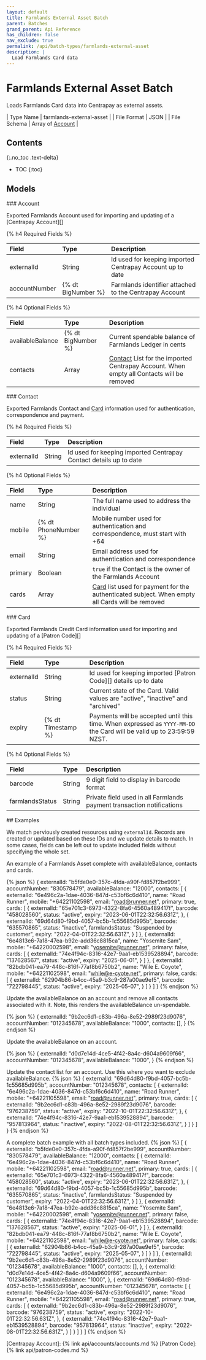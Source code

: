 ```yaml
---
layout: default
title: Farmlands External Asset Batch
parent: Batches
grand_parent: Api Reference
has_children: false
nav_exclude: true
permalink: /api/batch-types/farmlands-external-asset
description: |
  Load Farmlands Card data
---
```


# Farmlands External Asset Batch

Loads Farmlands Card data into Centrapay as external assets.

| Type Name   | farmlands-external-asset |
| File Format | JSON                     |
| File Schema | Array of [Account]       |

## Contents
{:.no_toc .text-delta}

* TOC
{:toc}

## Models

<a name="account">
### Account

Exported Farmlands Account used for importing and updating of a [Centrapay Account][]


{% h4 Required Fields %}

|     Field     |        Type        |                        Description                        |
| :------------ | :----------------- | :-------------------------------------------------------- |
| externalId    | String             | Id used for keeping imported Centrapay Account up to date |
| accountNumber | {% dt BigNumber %} | Farmlands identifier attached to the Centrapay Account    |


{% h4 Optional Fields %}

|      Field       |        Type        |                                         Description                                          |
| :--------------- | :----------------- | :------------------------------------------------------------------------------------------- |
| availableBalance | {% dt BigNumber %} | Current spendable balance of Farmlands Ledger in cents                                       |
| contacts         | Array              | [Contact][] List for the imported Centrapay Account. When empty all Contacts will be removed |

<a name="contact">
### Contact

Exported Farmlands Contact and [Card][] information used for authentication, correspondence and payment.

{% h4 Required Fields %}

|   Field    |  Type  |                            Description                            |
| :--------- | :----- | :---------------------------------------------------------------- |
| externalId | String | Id used for keeping imported Centrapay Contact details up to date |


{% h4 Optional Fields %}

|  Field  |         Type         |                                            Description                                             |
| :------ | :------------------- | :------------------------------------------------------------------------------------------------- |
| name    | String               | The full name used to address the individual                                                       |
| mobile  | {% dt PhoneNumber %} | Mobile number used for authentication and correspondence, must start with +64                      |
| email   | String               | Email address used for authentication and correspondence                                           |
| primary | Boolean              | `true` if the Contact is the owner of the Farmlands Account                                        |
| cards   | Array                | [Card][] list used for payment for the authenticated subject. When empty all Cards will be removed |

<a name="card">
### Card

Exported Farmlands Credit Card information used for importing and updating of a [Patron Code][]

{% h4 Required Fields %}

|   Field    |        Type        |                                                      Description                                                      |
| :--------- | :----------------- | :-------------------------------------------------------------------------------------------------------------------- |
| externalId | String             | Id used for keeping imported [Patron Code][] details up to date                                                       |
| status     | String             | Current state of the Card. Valid values are "active", "inactive" and "archived"                                       |
| expiry     | {% dt Timestamp %} | Payments will be accepted until this time. When expressed as `YYYY-MM-DD` the Card will be valid up to 23:59:59 NZST. |

{% h4 Optional Fields %}

|      Field      |  Type  |                              Description                              |
| :-------------- | :----- | :-------------------------------------------------------------------- |
| barcode         | String | 9 digit field to display in barcode format                            |
| farmlandsStatus | String | Private field used in all Farmlands payment transaction notifications |


<a name="example">
## Examples

We match perviously created resources using `externalId`. Records are created or updated based on these IDs and we update details to match. In some cases, fields can be left out to update included fields without specifying the whole set.

An example of a Farmlands Asset complete with availableBalance, contacts and cards.

{% json %}
{
  externalId: "b5fde0e0-357c-4fda-a90f-fd857f2be999",
  accountNumber: "830578479",
  availableBalance: "12000",
  contacts: [
    {
      externalId: "6e496c2a-1dae-4036-847d-c53bf6c6d410",
      name: "Road Runner",
      mobile: "+64221102598",
      email: "road@runner.net",
      primary: true,
      cards: [
        {
          externalId: "65e701c3-6973-4322-8fa6-4560a489417f",
          barcode: "458028560",
          status: "active",
          expiry: "2023-06-01T22:32:56.631Z",
        },
        {
          externalId: "69d64d80-f9bd-4057-bc5b-1c55685d995b",
          barcode: "635570865",
          status: "inactive",
          farmlandsStatus: "Suspended by customer",
          expiry: "2022-04-01T22:32:56.631Z",
        }
      ]
    },
    {
      externalId: "6e4813e6-7a18-47ea-b92e-add36c8815ca",
      name: "Yosemite Sam",
      mobile: "+64220002598",
      email: "yosemite@runner.net",
      primary: false,
      cards: [
        {
          externalId: "74e4f94c-8316-42e7-9aa1-eb1539528894",
          barcode: "137628567",
          status: "active",
          expiry: "2025-06-01",
        }
      ]
    },
    {
      externalId: "82bdb041-ea79-448c-816f-77af8b6750b2",
      name: "Wile E. Coyote",
      mobile: "+64221102598",
      email: "while@e-cyote.net",
      primary: false,
      cards: [
        {
          externalId: "62904b86-b4cc-45a9-b3c9-287a00ae9ef5",
          barcode: "722798445",
          status: "active",
          expiry: "2025-05-07",
        }
      ]
    }
  ]
}
{% endjson %}

Update the availableBalance on an account and remove all contacts associated
with it. Note, this renders the availableBalance un-spendable.

{% json %}
{
  externalId: "9b2ec6d1-c83b-496a-8e52-2989f23d9076",
  accountNumber: "012345678",
  availableBalance: "1000",
  contacts: [],
}
{% endjson %}

Update the availableBalance on an account.

{% json %}
{
  externalId: "d0d7e14d-4ce5-4f42-8a4c-d604a9609f66",
  accountNumber: "012345678",
  availableBalance: "1000",
}
{% endjson %}

Update the contact list for an account. Use this where you want to exclude availableBalance.
{% json %}
{
  externalId: "69d64d80-f9bd-4057-bc5b-1c55685d995b",
  accountNumber: "012345678",
  contacts: [
    {
      externalId: "6e496c2a-1dae-4036-847d-c53bf6c6d410",
      name: "Road Runner",
      mobile: "+64221105598",
      email: "road@runner.net",
      primary: true,
      cards: [
        {
          externalId: "9b2ec6d1-c83b-496a-8e52-2989f23d9076",
          barcode: "976238759",
          status: "active",
          expiry: "2022-10-01T22:32:56.631Z",
        },
        {
          externalId: "74e4f94c-8316-42e7-9aa1-eb1539528894",
          barcode: "957813964",
          status: "inactive",
          expiry: "2022-08-01T22:32:56.631Z",
        }
      ]
    }
  ]
}
{% endjson %}

A complete batch example with all batch types included.
{% json %}
[
  {
    externalId: "b5fde0e0-357c-4fda-a90f-fd857f2be999",
    accountNumber: "830578479",
    availableBalance: "12000",
    contacts: [
      {
        externalId: "6e496c2a-1dae-4036-847d-c53bf6c6d410",
        name: "Road Runner",
        mobile: "+64221102598",
        email: "road@runner.net",
        primary: true,
        cards: [
          {
            externalId: "65e701c3-6973-4322-8fa6-4560a489417f",
            barcode: "458028560",
            status: "active",
            expiry: "2023-06-01T22:32:56.631Z",
          },
          {
            externalId: "69d64d80-f9bd-4057-bc5b-1c55685d995b",
            barcode: "635570865",
            status: "inactive",
            farmlandsStatus: "Suspended by customer",
            expiry: "2022-04-01T22:32:56.631Z",
          }
        ]
      },
      {
        externalId: "6e4813e6-7a18-47ea-b92e-add36c8815ca",
        name: "Yosemite Sam",
        mobile: "+64220002598",
        email: "yosemite@runner.net",
        primary: false,
        cards: [
          {
            externalId: "74e4f94c-8316-42e7-9aa1-eb1539528894",
            barcode: "137628567",
            status: "active",
            expiry: "2025-06-01",
          }
        ]
      },
      {
        externalId: "82bdb041-ea79-448c-816f-77af8b6750b2",
        name: "Wile E. Coyote",
        mobile: "+64221102598",
        email: "while@e-cyote.net",
        primary: false,
        cards: [
          {
            externalId: "62904b86-b4cc-45a9-b3c9-287a00ae9ef5",
            barcode: "722798445",
            status: "active",
            expiry: "2025-05-07",
          }
        ]
      }
    ]
  },
  {
    externalId: "9b2ec6d1-c83b-496a-8e52-2989f23d9076",
    accountNumber: "012345678",
    availableBalance: "1000",
		contacts: [],
  },
  {
    externalId: "d0d7e14d-4ce5-4f42-8a4c-d604a9609f66",
    accountNumber: "012345678",
    availableBalance: "1000",
  },
  {
    externalId: "69d64d80-f9bd-4057-bc5b-1c55685d995b",
    accountNumber: "012345678",
    contacts: [
      {
        externalId: "6e496c2a-1dae-4036-847d-c53bf6c6d410",
        name: "Road Runner",
        mobile: "+64221105598",
        email: "road@runner.net",
        primary: true,
        cards: [
          {
            externalId: "9b2ec6d1-c83b-496a-8e52-2989f23d9076",
            barcode: "976238759",
            status: "active",
            expiry: "2022-10-01T22:32:56.631Z",
          },
          {
            externalId: "74e4f94c-8316-42e7-9aa1-eb1539528894",
            barcode: "957813964",
            status: "inactive",
            expiry: "2022-08-01T22:32:56.631Z",
          }
        ]
      }
    ]
  }
]
{% endjson %}

[Account]: #account
[Contact]: #contact
[Card]: #card
[Centrapay Account]: {% link api/accounts/accounts.md %}
[Patron Code]: {% link api/patron-codes.md %}

